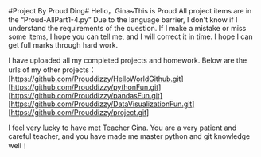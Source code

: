 #Project By Proud Ding#
Hello，Gina~This is Proud
All project items are in the “Proud-AllPart1-4.py”
Due to the language barrier, I don't know if I understand the requirements of the question. 
If I make a mistake or miss some items, I hope you can tell me, and I will correct it in time. 
I hope I can get full marks through hard work.

I have uploaded all my completed projects and homework. Below are the urls of my other projects：
[https://github.com/Prouddizzy/HelloWorldGithub.git]
[https://github.com/Prouddizzy/pythonFun.git]
[https://github.com/Prouddizzy/pandasFun.git]
[https://github.com/Prouddizzy/DataVisualizationFun.git]
[https://github.com/Prouddizzy/project.git]

I feel very lucky to have met Teacher Gina.
You are a very patient and careful teacher, and you have made me master python and git knowledge well！
